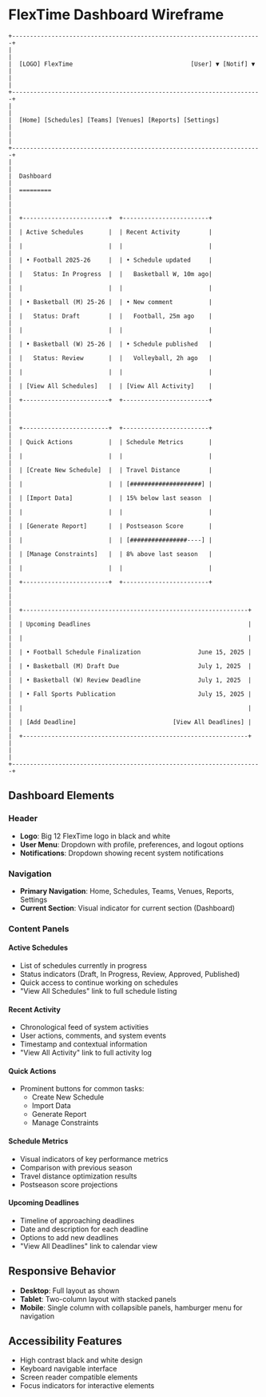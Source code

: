 # FlexTime Dashboard Wireframe

```
+----------------------------------------------------------------------+
|                                                                      |
|  [LOGO] FlexTime                                 [User] ▼ [Notif] ▼  |
|                                                                      |
+----------------------------------------------------------------------+
|                                                                      |
|  [Home] [Schedules] [Teams] [Venues] [Reports] [Settings]            |
|                                                                      |
+----------------------------------------------------------------------+
|                                                                      |
|  Dashboard                                                           |
|  =========                                                           |
|                                                                      |
|  +------------------------+  +------------------------+              |
|  | Active Schedules       |  | Recent Activity        |              |
|  |                        |  |                        |              |
|  | • Football 2025-26     |  | • Schedule updated     |              |
|  |   Status: In Progress  |  |   Basketball W, 10m ago|              |
|  |                        |  |                        |              |
|  | • Basketball (M) 25-26 |  | • New comment          |              |
|  |   Status: Draft        |  |   Football, 25m ago    |              |
|  |                        |  |                        |              |
|  | • Basketball (W) 25-26 |  | • Schedule published   |              |
|  |   Status: Review       |  |   Volleyball, 2h ago   |              |
|  |                        |  |                        |              |
|  | [View All Schedules]   |  | [View All Activity]    |              |
|  +------------------------+  +------------------------+              |
|                                                                      |
|  +------------------------+  +------------------------+              |
|  | Quick Actions          |  | Schedule Metrics       |              |
|  |                        |  |                        |              |
|  | [Create New Schedule]  |  | Travel Distance        |              |
|  |                        |  | [####################] |              |
|  | [Import Data]          |  | 15% below last season  |              |
|  |                        |  |                        |              |
|  | [Generate Report]      |  | Postseason Score       |              |
|  |                        |  | [################----] |              |
|  | [Manage Constraints]   |  | 8% above last season   |              |
|  |                        |  |                        |              |
|  +------------------------+  +------------------------+              |
|                                                                      |
|  +---------------------------------------------------------------+  |
|  | Upcoming Deadlines                                            |  |
|  |                                                               |  |
|  | • Football Schedule Finalization                June 15, 2025 |  |
|  | • Basketball (M) Draft Due                      July 1, 2025  |  |
|  | • Basketball (W) Review Deadline                July 1, 2025  |  |
|  | • Fall Sports Publication                       July 15, 2025 |  |
|  |                                                               |  |
|  | [Add Deadline]                           [View All Deadlines] |  |
|  +---------------------------------------------------------------+  |
|                                                                      |
+----------------------------------------------------------------------+
```

## Dashboard Elements

### Header
- **Logo**: Big 12 FlexTime logo in black and white
- **User Menu**: Dropdown with profile, preferences, and logout options
- **Notifications**: Dropdown showing recent system notifications

### Navigation
- **Primary Navigation**: Home, Schedules, Teams, Venues, Reports, Settings
- **Current Section**: Visual indicator for current section (Dashboard)

### Content Panels

#### Active Schedules
- List of schedules currently in progress
- Status indicators (Draft, In Progress, Review, Approved, Published)
- Quick access to continue working on schedules
- "View All Schedules" link to full schedule listing

#### Recent Activity
- Chronological feed of system activities
- User actions, comments, and system events
- Timestamp and contextual information
- "View All Activity" link to full activity log

#### Quick Actions
- Prominent buttons for common tasks:
  - Create New Schedule
  - Import Data
  - Generate Report
  - Manage Constraints

#### Schedule Metrics
- Visual indicators of key performance metrics
- Comparison with previous season
- Travel distance optimization results
- Postseason score projections

#### Upcoming Deadlines
- Timeline of approaching deadlines
- Date and description for each deadline
- Options to add new deadlines
- "View All Deadlines" link to calendar view

## Responsive Behavior
- **Desktop**: Full layout as shown
- **Tablet**: Two-column layout with stacked panels
- **Mobile**: Single column with collapsible panels, hamburger menu for navigation

## Accessibility Features
- High contrast black and white design
- Keyboard navigable interface
- Screen reader compatible elements
- Focus indicators for interactive elements
